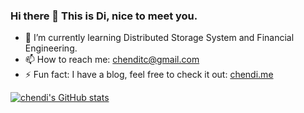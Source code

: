 ### Hi there 👋 This is Di, nice to meet you.

<!--
**chenditc/chenditc** is a ✨ _special_ ✨ repository because its `README.md` (this file) appears on your GitHub profile.

Here are some ideas to get you started:

- 🔭 I’m currently working on ...
- 🌱 I’m currently learning ...
- 👯 I’m looking to collaborate on ...
- 🤔 I’m looking for help with ...
- 💬 Ask me about ...
- 📫 How to reach me: ...
- 😄 Pronouns: ...

-->

- 🌱 I’m currently learning Distributed Storage System and Financial Engineering.
- 📫 How to reach me: [chenditc@gmail.com](mailto:chenditc@gmail.com)
- ⚡ Fun fact: I have a blog, feel free to check it out: [chendi.me](http://chendi.me)

[![chendi's GitHub stats](https://github-readme-stats.vercel.app/api?username=chenditc&show_icons=true)](https://github.com/anuraghazra/github-readme-stats)
